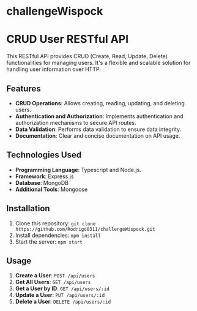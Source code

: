 # challengeWispock
# CRUD User RESTful API

This RESTful API provides CRUD (Create, Read, Update, Delete) functionalities for managing users. It's a flexible and scalable solution for handling user information over HTTP.

## Features

- **CRUD Operations**: Allows creating, reading, updating, and deleting users.
- **Authentication and Authorization**: Implements authentication and authorization mechanisms to secure API routes.
- **Data Validation**: Performs data validation to ensure data integrity.
- **Documentation**: Clear and concise documentation on API usage.

## Technologies Used

- **Programming Language**: Typescript and Node.js.
- **Framework**: Express.js
- **Database**: MongoDB
- **Additional Tools**: Mongoose

## Installation

1. Clone this repository: `git clone https://github.com/Rodrigo0311/challengeWispock.git`
2. Install dependencies: `npm install`
3. Start the server: `npm start`

## Usage

1. **Create a User**: `POST /api/users`
2. **Get All Users**: `GET /api/users`
3. **Get a User by ID**: `GET /api/users/:id`
4. **Update a User**: `PUT /api/users/:id`
5. **Delete a User**: `DELETE /api/users/:id`

